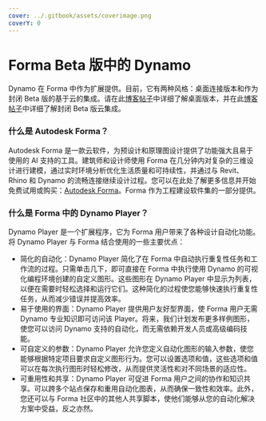 ```yaml
---
cover: ../.gitbook/assets/coverimage.png
coverY: 0
---
```


# Forma Beta 版中的 Dynamo

Dynamo 在 Forma 中作为扩展提供。目前，它有两种风格：桌面连接版本和作为封闭 Beta 版的基于云的集成。请在此[博客帖子](https://dynamobim.org/dynamo-in-forma/)中详细了解桌面版本，并在此[博客帖子](https://dynamobim.org/dynamo-as-a-service-powers-up-dynamo-player-in-forma/)中详细了解封闭 Beta 版云集成。

### 什么是 Autodesk Forma？

Autodesk Forma 是一款云软件，为预设计和原理图设计提供了功能强大且易于使用的 AI 支持的工具。建筑师和设计师使用 Forma 在几分钟内对复杂的三维设计进行建模，通过实时环境分析优化生活质量和可持续性，并通过与 Revit、Rhino 和 Dynamo 的流畅连接继续设计过程。您可以在此处了解更多信息并开始免费试用或购买：[Autodesk Forma](https://www.autodesk.com/products/forma/overview?term=1-YEAR\&tab=subscription)。Forma 作为工程建设软件集的一部分提供。 

### 什么是 Forma 中的 Dynamo Player？

Dynamo Player 是一个扩展程序，它为 Forma 用户带来了各种设计自动化功能。将 Dynamo Player 与 Forma 结合使用的一些主要优点：

* 简化的自动化：Dynamo Player 简化了在 Forma 中自动执行重复性任务和工作流的过程。只需单击几下，即可直接在 Forma 中执行使用 Dynamo 的可视化编程环境创建的自定义图形。这些图形在 Dynamo Player 中显示为列表，以便在需要时轻松选择和运行它们。这种简化的过程使您能够快速执行重复性任务，从而减少错误并提高效率。
* 易于使用的界面：Dynamo Player 提供用户友好型界面，使 Forma 用户无需 Dynamo 专业知识即可访问该 Player。将来，我们计划发布更多样例图形，使您可以访问 Dynamo 支持的自动化，而无需依赖开发人员或高级编码技能。
* 可自定义的参数：Dynamo Player 允许您定义自动化图形的输入参数，使您能够根据特定项目要求自定义图形行为。您可以设置选项和值，这些选项和值可以在每次执行图形时轻松修改，从而提供灵活性和对不同场景的适应性。
* 可重用性和共享：Dynamo Player 可促进 Forma 用户之间的协作和知识共享。可以跨多个站点保存和重用自动化图表，从而确保一致性和效率。此外，您还可以与 Forma 社区中的其他人共享脚本，使他们能够从您的自动化解决方案中受益，反之亦然。
